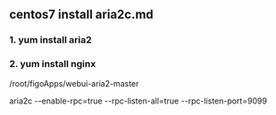 ## centos7 install aria2c.md

### 1. yum install aria2

### 2. yum install nginx

/root/figoApps/webui-aria2-master


aria2c --enable-rpc=true --rpc-listen-all=true --rpc-listen-port=9099